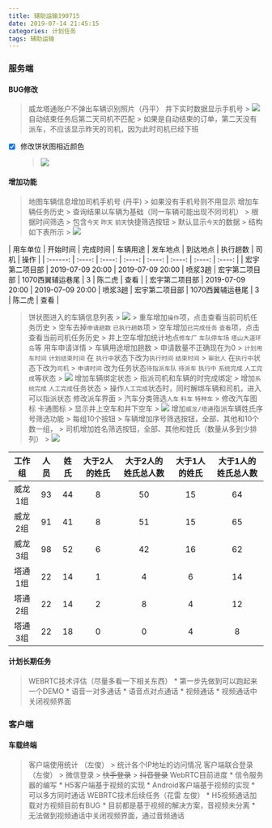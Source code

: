```yaml
---
title: 辅助运输190715
date: 2019-07-14 21:45:15
categories: 计划任务
tags: 辅助运输
---
```


### 服务端

#### BUG修改
> 威龙塔通账户不弹出车辆识别照片（丹平）
> 井下实时数据显示手机号
    > ![](21563112424_.pic_hd.jpg)
> 自动结束任务后第二天司机不匹配
     > 如果是自动结束的订单，第二天没有派车，不应该显示昨天的司机，因为此时司机已经下班
* [x] 修改饼状图相近颜色
     > ![](91563159130_.pic_hd.jpg)

#### 增加功能
> 地图车辆信息增加司机手机号 (丹平)
    > 如果没有手机号则不用显示
> 增加车辆任务历史
    > 查询结果以车辆为基础（同一车辆可能出现不同司机）
    > 根据时间筛选
    > 包含`今天` `昨天` `前天`快捷筛选按钮
    > 默认显示`今天`的数据
    > 结构如下表所示
    > ![](31563112611_.pic_hd.jpg)

| 用车单位 | 开始时间 | 完成时间 | 车辆用途 | 发车地点 | 到达地点  | 执行趟数 | 司机 | 操作 | 
| :------: | :----: | :----: | :----: | :----: | :----: | :----: | :----: |
| 宏宇第二项目部 | 2019-07-09 20:00 | 2019-07-09 20:00 | 喷浆3趟 | 宏宇第二项目部 | 1070西翼辅运巷尾 | 3 |  陈二虎 | 查看 |
| 宏宇第二项目部 | 2019-07-09 20:00 | 2019-07-09 20:00 | 喷浆3趟 | 宏宇第二项目部 | 1070西翼辅运巷尾 | 3 |  陈二虎 | 查看 |


> 饼状图进入的车辆信息列表
    > ![](41563112631_.pic_hd.jpg)
    > 重车增加`操作`项，点击查看当前司机任务历史
    > 空车去掉`申请趟数` `已执行趟数`项
    > 空车增加`已完成任务` `查看`项，点击查看当前司机任务历史
    > 井上空车增加统计地点`修车厂` `车队停车场` `塔山大道环岛`等
> 用车申请详情
    > 车辆用途增加趟数
    > 申请数量不正确现在为0
    > `计划用车时间` `计划结束时间` 在 `执行中`状态下改为`执行时间` `结束时间`
    > `审批人` 在`执行中`状态下改为`司机`
    > `申请时间` 改为任务状态`待指派车队` `待派车` `执行中` `系统完成` `人工完成`等状态
    > ![](61563112679_.pic_hd.jpg)
> 增加车辆绑定状态
    > 指派司机和车辆的时完成绑定
    > 增加`系统完成` `人工完成`任务状态
    > 操作`人工完成`状态时，同时解绑车辆和司机，进入可以指派状态
> 修改派车界面
    > 汽车分类筛选`人车` `料车` `特种车`
    > 修改汽车图标 卡通图标
    > 显示井上空车和井下空车
    > ![](pai.jpg)
> 增加`威龙/塔通`指派车辆姓氏序号筛选功能
    > 每组10个按钮
    > 车辆增加序号筛选按钮，全部、其他和10个数一组，
    > 司机增加姓名筛选按钮，全部、其他和姓氏（数量从多到少排列）
    > ![](filter.jpg)


| 工作组 |    人员 |   姓氏 | 大于2人的姓氏 | 大于2人的姓氏总人数 |  大于1人的姓氏 | 大于1人的姓氏总人数 |
| :------:| :----: |  :----: |   :----: |    :----: |    :----: |    :----: | 
| 威龙1组    | 93 | 44 | 8 | 50 | 15 | 64 |
| 威龙2组   | 91 | 41  | 8 | 51 | 15 | 65 |
| 威龙3组  | 98 | 52  | 6 | 42 | 16 | 62 |
| 塔通1组  | 22 | 14  | 1  | 4 | 6 | 14 |
| 塔通2组  | 22 |  14 | 2 | 8 | 4 | 12 |
| 塔通3组   | 22 | 18  | 0 | 0 | 4 | 8 |


#### 计划长期任务
> WEBRTC技术评估（尽量多看一下相关东西）
    * 第一步先做到可以跑起来一个DEMO
    * 语音一对多通话
    * 语音点对点通话 
    * 视频通话
    * 视频通话中关闭视频界面
    
### 客户端

#### 车载终端
> 客户端使用统计 （左俊）
    > 统计各个IP地址的访问情况
> 客户端联合登录（左俊）
    > 微信登录
    > ~~快手登录~~
    > ~~抖音登录~~
> WebRTC目前进度
    * 信令服务器的编写
    * H5客户端基于视频的实现
    * Android客户端基于视频的实现
    * 可以多方同时通话
> WEBRTC技术后续任务（花雷 左俊）
    * H5视频通话加载对方视频目前有BUG
    * 目前都是基于视频的解决方案，音视频未分离
    * 无法做到视频通话中关闭视频界面，通过音频通话